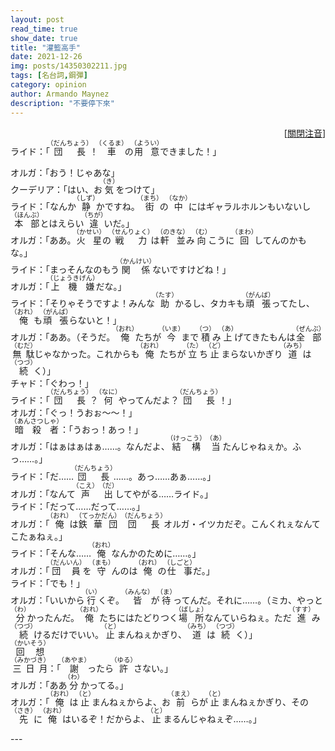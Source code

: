 ```yaml
---
layout: post
read_time: true
show_date: true
title: "灌籃高手"
date: 2021-12-26
img: posts/14350302211.jpg
tags: [名台詞,鋼彈]
category: opinion
author: Armando Maynez
description: "不要停下來"
---
```

<div class="poem">
<div style="text-align: right;"><span id="photrans-button" data-to-visible="開啟注音" data-to-hidden="關閉注音">[<a href="javascript: void(0);">關閉注音</a>]</span><script>
window.RLQ = window.RLQ || [];
window.RLQ.push(() => {
    const button = $("#photrans-button");
    if (button.length === 1) {
        button.html('[<a href="javascript: void(0);"><' + "/a>]");
        const a = button.find("a");
        const body = $("body");
        const {
            toVisible,
            toHidden,
        } = button[0].dataset;
        a.text(toHidden);
        button.on("click", () => {
            body.toggleClass("photrans-ruby-hidden");
            a.text(body.hasClass("photrans-ruby-hidden") ? toVisible : toHidden);
            return false;
        });
    }
});
</script><style>
body.photrans-ruby-hidden ruby.photrans>rt {
    display: none;
}
</style></div><span lang="ja">ライド：「<ruby class="photrans"><rb>団長</rb><rt style="font-size:0.75em"><span class="template-ruby-hidden">（</span>だんちょう<span class="template-ruby-hidden">）</span></rt></ruby>！<ruby class="photrans"><rb>車</rb><rt style="font-size:0.75em"><span class="template-ruby-hidden">（</span>くるま<span class="template-ruby-hidden">）</span></rt></ruby>の<ruby class="photrans"><rb>用意</rb><rt style="font-size:0.75em"><span class="template-ruby-hidden">（</span>ようい<span class="template-ruby-hidden">）</span></rt></ruby>できました！」<br>
<p>オルガ：「おう！じゃあな」<br>
クーデリア：「はい、お<ruby class="photrans"><rb>気</rb><rt style="font-size:0.75em"><span class="template-ruby-hidden">（</span>き<span class="template-ruby-hidden">）</span></rt></ruby>をつけて」<br>
ライド：「なんか<ruby class="photrans"><rb>静</rb><rt style="font-size:0.75em"><span class="template-ruby-hidden">（</span>しず<span class="template-ruby-hidden">）</span></rt></ruby>かですね。<ruby class="photrans"><rb>街</rb><rt style="font-size:0.75em"><span class="template-ruby-hidden">（</span>まち<span class="template-ruby-hidden">）</span></rt></ruby>の<ruby class="photrans"><rb>中</rb><rt style="font-size:0.75em"><span class="template-ruby-hidden">（</span>なか<span class="template-ruby-hidden">）</span></rt></ruby>にはギャラルホルンもいないし<ruby class="photrans"><rb>本部</rb><rt style="font-size:0.75em"><span class="template-ruby-hidden">（</span>ほんぶ<span class="template-ruby-hidden">）</span></rt></ruby>とはえらい<ruby class="photrans"><rb>違</rb><rt style="font-size:0.75em"><span class="template-ruby-hidden">（</span>ちが<span class="template-ruby-hidden">）</span></rt></ruby>いだ。」<br>
オルガ：「ああ。<ruby class="photrans"><rb>火星</rb><rt style="font-size:0.75em"><span class="template-ruby-hidden">（</span>かせい<span class="template-ruby-hidden">）</span></rt></ruby>の<ruby class="photrans"><rb>戦力</rb><rt style="font-size:0.75em"><span class="template-ruby-hidden">（</span>せんりょく<span class="template-ruby-hidden">）</span></rt></ruby>は<ruby class="photrans"><rb>軒並</rb><rt style="font-size:0.75em"><span class="template-ruby-hidden">（</span>のきな<span class="template-ruby-hidden">）</span></rt></ruby>み<ruby class="photrans"><rb>向</rb><rt style="font-size:0.75em"><span class="template-ruby-hidden">（</span>む<span class="template-ruby-hidden">）</span></rt></ruby>こうに<ruby class="photrans"><rb>回</rb><rt style="font-size:0.75em"><span class="template-ruby-hidden">（</span>まわ<span class="template-ruby-hidden">）</span></rt></ruby>してんのかもな。」<br>
ライド：「まっそんなのもう<ruby class="photrans"><rb>関係</rb><rt style="font-size:0.75em"><span class="template-ruby-hidden">（</span>かんけい<span class="template-ruby-hidden">）</span></rt></ruby>ないですけどね！」<br>
オルガ：「<ruby class="photrans"><rb>上機嫌</rb><rt style="font-size:0.75em"><span class="template-ruby-hidden">（</span>じょうきげん<span class="template-ruby-hidden">）</span></rt></ruby>だな。」<br>
ライド：「そりゃそうですよ！みんな<ruby class="photrans"><rb>助</rb><rt style="font-size:0.75em"><span class="template-ruby-hidden">（</span>たす<span class="template-ruby-hidden">）</span></rt></ruby>かるし、タカキも<ruby class="photrans"><rb>頑張</rb><rt style="font-size:0.75em"><span class="template-ruby-hidden">（</span>がんば<span class="template-ruby-hidden">）</span></rt></ruby>ってたし、<ruby class="photrans"><rb>俺</rb><rt style="font-size:0.75em"><span class="template-ruby-hidden">（</span>おれ<span class="template-ruby-hidden">）</span></rt></ruby>も<ruby class="photrans"><rb>頑張</rb><rt style="font-size:0.75em"><span class="template-ruby-hidden">（</span>がんば<span class="template-ruby-hidden">）</span></rt></ruby>らないと！」<br>
オルガ：「ああ。（そうだ。<ruby class="photrans"><rb>俺</rb><rt style="font-size:0.75em"><span class="template-ruby-hidden">（</span>おれ<span class="template-ruby-hidden">）</span></rt></ruby>たちが<ruby class="photrans"><rb>今</rb><rt style="font-size:0.75em"><span class="template-ruby-hidden">（</span>いま<span class="template-ruby-hidden">）</span></rt></ruby>まで<ruby class="photrans"><rb>積</rb><rt style="font-size:0.75em"><span class="template-ruby-hidden">（</span>つ<span class="template-ruby-hidden">）</span></rt></ruby>み<ruby class="photrans"><rb>上</rb><rt style="font-size:0.75em"><span class="template-ruby-hidden">（</span>あ<span class="template-ruby-hidden">）</span></rt></ruby>げてきたもんは<ruby class="photrans"><rb>全部</rb><rt style="font-size:0.75em"><span class="template-ruby-hidden">（</span>ぜんぶ<span class="template-ruby-hidden">）</span></rt></ruby><ruby class="photrans"><rb>無駄</rb><rt style="font-size:0.75em"><span class="template-ruby-hidden">（</span>むだ<span class="template-ruby-hidden">）</span></rt></ruby>じゃなかった。これからも<ruby class="photrans"><rb>俺</rb><rt style="font-size:0.75em"><span class="template-ruby-hidden">（</span>おれ<span class="template-ruby-hidden">）</span></rt></ruby>たちが<ruby class="photrans"><rb>立</rb><rt style="font-size:0.75em"><span class="template-ruby-hidden">（</span>た<span class="template-ruby-hidden">）</span></rt></ruby>ち<ruby class="photrans"><rb>止</rb><rt style="font-size:0.75em"><span class="template-ruby-hidden">（</span>ど<span class="template-ruby-hidden">）</span></rt></ruby>まらないかぎり<ruby class="photrans"><rb>道</rb><rt style="font-size:0.75em"><span class="template-ruby-hidden">（</span>みち<span class="template-ruby-hidden">）</span></rt></ruby>は<ruby class="photrans"><rb>続</rb><rt style="font-size:0.75em"><span class="template-ruby-hidden">（</span>つづ<span class="template-ruby-hidden">）</span></rt></ruby>く）」<br>
チャド：「ぐわっ！」<br>
ライド：「<ruby class="photrans"><rb>団長</rb><rt style="font-size:0.75em"><span class="template-ruby-hidden">（</span>だんちょう<span class="template-ruby-hidden">）</span></rt></ruby>？<ruby class="photrans"><rb>何</rb><rt style="font-size:0.75em"><span class="template-ruby-hidden">（</span>なに<span class="template-ruby-hidden">）</span></rt></ruby>やってんだよ？<ruby class="photrans"><rb>団長</rb><rt style="font-size:0.75em"><span class="template-ruby-hidden">（</span>だんちょう<span class="template-ruby-hidden">）</span></rt></ruby>！」<br>
オルガ：「ぐっ！うおぉ～～！」<br>
<ruby class="photrans"><rb>暗殺者</rb><rt style="font-size:0.75em"><span class="template-ruby-hidden">（</span>あんさつしゃ<span class="template-ruby-hidden">）</span></rt></ruby>：「うおっ！あっ！」<br>
オルガ：「はぁはぁはぁ……。なんだよ、<ruby class="photrans"><rb>結構</rb><rt style="font-size:0.75em"><span class="template-ruby-hidden">（</span>けっこう<span class="template-ruby-hidden">）</span></rt></ruby><ruby class="photrans"><rb>当</rb><rt style="font-size:0.75em"><span class="template-ruby-hidden">（</span>あ<span class="template-ruby-hidden">）</span></rt></ruby>たんじゃねぇか。ふっ……。」<br>
ライド：「だ……<ruby class="photrans"><rb>団長</rb><rt style="font-size:0.75em"><span class="template-ruby-hidden">（</span>だんちょう<span class="template-ruby-hidden">）</span></rt></ruby>……。あっ……あぁ……。」<br>
オルガ：「なんて<ruby class="photrans"><rb>声</rb><rt style="font-size:0.75em"><span class="template-ruby-hidden">（</span>こえ<span class="template-ruby-hidden">）</span></rt></ruby><ruby class="photrans"><rb>出</rb><rt style="font-size:0.75em"><span class="template-ruby-hidden">（</span>だ<span class="template-ruby-hidden">）</span></rt></ruby>してやがる……ライド。」<br>
ライド：「だって……だって……。」<br>
オルガ：「<ruby class="photrans"><rb>俺</rb><rt style="font-size:0.75em"><span class="template-ruby-hidden">（</span>おれ<span class="template-ruby-hidden">）</span></rt></ruby>は<ruby class="photrans"><rb>鉄華団</rb><rt style="font-size:0.75em"><span class="template-ruby-hidden">（</span>てっかだん<span class="template-ruby-hidden">）</span></rt></ruby><ruby class="photrans"><rb>団長</rb><rt style="font-size:0.75em"><span class="template-ruby-hidden">（</span>だんちょう<span class="template-ruby-hidden">）</span></rt></ruby>オルガ・イツカだぞ。こんくれぇなんてこたぁねぇ。」<br>
ライド：「そんな……<ruby class="photrans"><rb>俺</rb><rt style="font-size:0.75em"><span class="template-ruby-hidden">（</span>おれ<span class="template-ruby-hidden">）</span></rt></ruby>なんかのために……。」<br>
オルガ：「<ruby class="photrans"><rb>団員</rb><rt style="font-size:0.75em"><span class="template-ruby-hidden">（</span>だんいん<span class="template-ruby-hidden">）</span></rt></ruby>を<ruby class="photrans"><rb>守</rb><rt style="font-size:0.75em"><span class="template-ruby-hidden">（</span>まも<span class="template-ruby-hidden">）</span></rt></ruby>んのは<ruby class="photrans"><rb>俺</rb><rt style="font-size:0.75em"><span class="template-ruby-hidden">（</span>おれ<span class="template-ruby-hidden">）</span></rt></ruby>の<ruby class="photrans"><rb>仕事</rb><rt style="font-size:0.75em"><span class="template-ruby-hidden">（</span>しごと<span class="template-ruby-hidden">）</span></rt></ruby>だ。」<br>
ライド：「でも！」<br>
オルガ：「いいから<ruby class="photrans"><rb>行</rb><rt style="font-size:0.75em"><span class="template-ruby-hidden">（</span>い<span class="template-ruby-hidden">）</span></rt></ruby>くぞ。<ruby class="photrans"><rb>皆</rb><rt style="font-size:0.75em"><span class="template-ruby-hidden">（</span>みんな<span class="template-ruby-hidden">）</span></rt></ruby>が<ruby class="photrans"><rb>待</rb><rt style="font-size:0.75em"><span class="template-ruby-hidden">（</span>ま<span class="template-ruby-hidden">）</span></rt></ruby>ってんだ。それに……。（ミカ、やっと<ruby class="photrans"><rb>分</rb><rt style="font-size:0.75em"><span class="template-ruby-hidden">（</span>わ<span class="template-ruby-hidden">）</span></rt></ruby>かったんだ。<ruby class="photrans"><rb>俺</rb><rt style="font-size:0.75em"><span class="template-ruby-hidden">（</span>おれ<span class="template-ruby-hidden">）</span></rt></ruby>たちにはたどりつく<ruby class="photrans"><rb>場所</rb><rt style="font-size:0.75em"><span class="template-ruby-hidden">（</span>ばしょ<span class="template-ruby-hidden">）</span></rt></ruby>なんていらねぇ。ただ<ruby class="photrans"><rb>進</rb><rt style="font-size:0.75em"><span class="template-ruby-hidden">（</span>すす<span class="template-ruby-hidden">）</span></rt></ruby>み<ruby class="photrans"><rb>続</rb><rt style="font-size:0.75em"><span class="template-ruby-hidden">（</span>つづ<span class="template-ruby-hidden">）</span></rt></ruby>けるだけでいい。<ruby class="photrans"><rb>止</rb><rt style="font-size:0.75em"><span class="template-ruby-hidden">（</span>と<span class="template-ruby-hidden">）</span></rt></ruby>まんねぇかぎり、<ruby class="photrans"><rb>道</rb><rt style="font-size:0.75em"><span class="template-ruby-hidden">（</span>みち<span class="template-ruby-hidden">）</span></rt></ruby>は<ruby class="photrans"><rb>続</rb><rt style="font-size:0.75em"><span class="template-ruby-hidden">（</span>つづ<span class="template-ruby-hidden">）</span></rt></ruby>く）」<br>
<ruby class="photrans"><rb>回想</rb><rt style="font-size:0.75em"><span class="template-ruby-hidden">（</span>かいそう<span class="template-ruby-hidden">）</span></rt></ruby><br>
<ruby class="photrans"><rb>三日月</rb><rt style="font-size:0.75em"><span class="template-ruby-hidden">（</span>みかづき<span class="template-ruby-hidden">）</span></rt></ruby>：「<ruby class="photrans"><rb>謝</rb><rt style="font-size:0.75em"><span class="template-ruby-hidden">（</span>あやま<span class="template-ruby-hidden">）</span></rt></ruby>ったら<ruby class="photrans"><rb>許</rb><rt style="font-size:0.75em"><span class="template-ruby-hidden">（</span>ゆる<span class="template-ruby-hidden">）</span></rt></ruby>さない。」<br>
オルガ：「ああ<ruby class="photrans"><rb>分</rb><rt style="font-size:0.75em"><span class="template-ruby-hidden">（</span>わ<span class="template-ruby-hidden">）</span></rt></ruby>かってる。」<br>
オルガ：「<ruby class="photrans"><rb>俺</rb><rt style="font-size:0.75em"><span class="template-ruby-hidden">（</span>おれ<span class="template-ruby-hidden">）</span></rt></ruby>は<ruby class="photrans"><rb>止</rb><rt style="font-size:0.75em"><span class="template-ruby-hidden">（</span>と<span class="template-ruby-hidden">）</span></rt></ruby>まんねぇからよ、お<ruby class="photrans"><rb>前</rb><rt style="font-size:0.75em"><span class="template-ruby-hidden">（</span>まえ<span class="template-ruby-hidden">）</span></rt></ruby>らが<ruby class="photrans"><rb>止</rb><rt style="font-size:0.75em"><span class="template-ruby-hidden">（</span>と<span class="template-ruby-hidden">）</span></rt></ruby>まんねぇかぎり、その<ruby class="photrans"><rb>先</rb><rt style="font-size:0.75em"><span class="template-ruby-hidden">（</span>さき<span class="template-ruby-hidden">）</span></rt></ruby>に<ruby class="photrans"><rb>俺</rb><rt style="font-size:0.75em"><span class="template-ruby-hidden">（</span>おれ<span class="template-ruby-hidden">）</span></rt></ruby>はいるぞ！だからよ、<ruby class="photrans"><rb>止</rb><rt style="font-size:0.75em"><span class="template-ruby-hidden">（</span>と<span class="template-ruby-hidden">）</span></rt></ruby>まるんじゃねぇぞ……。」<br>

</p>
</span></div>
---